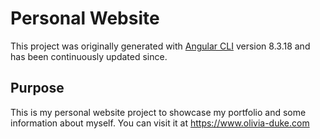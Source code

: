 # Personal Website

This project was originally generated with [Angular CLI](https://github.com/angular/angular-cli) version 8.3.18 and has been continuously updated since.

## Purpose

This is my personal website project to showcase my portfolio and some information about myself. You can visit it at https://www.olivia-duke.com
